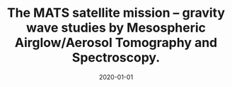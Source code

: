 ---
title: "The MATS satellite mission – gravity wave studies by Mesospheric Airglow/Aerosol Tomography and Spectroscopy."
collection: publications
permalink: /publications/2020-merino
date: 2020-01-01
line_author: 'J. Gumbel, L. Megner, O. M. Christensen, N. Ivchenko, D. P. Murtagh, S. Chang, J. Dillner, T. Ekebrand, <b>G. Giono</b>, A. Hammar, J. Hedin, B. Karlsson, M. Krus, A. Li, S. McCallion, G. Olentšenko, S. Pak, W. Park, J. Rouse, J. Stegman and G. Witt'
line_title: "“The MATS satellite mission – gravity wave studies by Mesospheric Airglow/Aerosol Tomography and Spectroscopy.”"
line_journal: '<i>Atmospheric Chemistry and Physics</i>, Volume 20, Pages 431–455, (2020)'
doi: '10.5194/acp-20-431-2020'
---